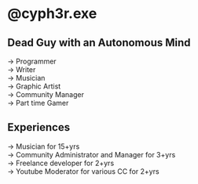 # @cyph3r.exe

## Dead Guy with an Autonomous Mind 
-> Programmer  
-> Writer  
-> Musician  
-> Graphic Artist  
-> Community Manager  
-> Part time Gamer 

## Experiences 
-> Musician for 15+yrs  
-> Community Administrator and Manager for 3+yrs  
-> Freelance developer for 2+yrs  
-> Youtube Moderator for various CC for 2+yrs

